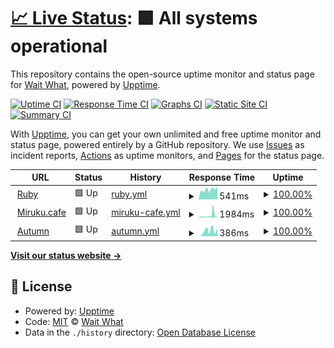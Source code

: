 # [📈 Live Status](https://status.waitwhat.sh): <!--live status--> **🟩 All systems operational**

This repository contains the open-source uptime monitor and status page for [Wait What](https://waitwhat.sh), powered by [Upptime](https://github.com/upptime/upptime).

[![Uptime CI](https://github.com/wait-what/uptime/workflows/Uptime%20CI/badge.svg)](https://github.com/wait-what/uptime/actions?query=workflow%3A%22Uptime+CI%22)
[![Response Time CI](https://github.com/wait-what/uptime/workflows/Response%20Time%20CI/badge.svg)](https://github.com/wait-what/uptime/actions?query=workflow%3A%22Response+Time+CI%22)
[![Graphs CI](https://github.com/wait-what/uptime/workflows/Graphs%20CI/badge.svg)](https://github.com/wait-what/uptime/actions?query=workflow%3A%22Graphs+CI%22)
[![Static Site CI](https://github.com/wait-what/uptime/workflows/Static%20Site%20CI/badge.svg)](https://github.com/wait-what/uptime/actions?query=workflow%3A%22Static+Site+CI%22)
[![Summary CI](https://github.com/wait-what/uptime/workflows/Summary%20CI/badge.svg)](https://github.com/wait-what/uptime/actions?query=workflow%3A%22Summary+CI%22)

With [Upptime](https://upptime.js.org), you can get your own unlimited and free uptime monitor and status page, powered entirely by a GitHub repository. We use [Issues](https://github.com/wait-what/uptime/issues) as incident reports, [Actions](https://github.com/wait-what/uptime/actions) as uptime monitors, and [Pages](https://status.waitwhat.sh) for the status page.

<!--start: status pages-->
<!-- This summary is generated by Upptime (https://github.com/upptime/upptime) -->
<!-- Do not edit this manually, your changes will be overwritten -->
<!-- prettier-ignore -->
| URL | Status | History | Response Time | Uptime |
| --- | ------ | ------- | ------------- | ------ |
| <img alt="" src="https://icons.duckduckgo.com/ip3/files.waitwhat.sh.ico" height="13"> [Ruby](https://files.waitwhat.sh/?) | 🟩 Up | [ruby.yml](https://github.com/wait-what/uptime/commits/HEAD/history/ruby.yml) | <details><summary><img alt="Response time graph" src="./graphs/ruby/response-time-week.png" height="20"> 541ms</summary><br><a href="https://status.waitwhat.sh/history/ruby"><img alt="Response time 539" src="https://img.shields.io/endpoint?url=https%3A%2F%2Fraw.githubusercontent.com%2Fwait-what%2Fuptime%2FHEAD%2Fapi%2Fruby%2Fresponse-time.json"></a><br><a href="https://status.waitwhat.sh/history/ruby"><img alt="24-hour response time 684" src="https://img.shields.io/endpoint?url=https%3A%2F%2Fraw.githubusercontent.com%2Fwait-what%2Fuptime%2FHEAD%2Fapi%2Fruby%2Fresponse-time-day.json"></a><br><a href="https://status.waitwhat.sh/history/ruby"><img alt="7-day response time 541" src="https://img.shields.io/endpoint?url=https%3A%2F%2Fraw.githubusercontent.com%2Fwait-what%2Fuptime%2FHEAD%2Fapi%2Fruby%2Fresponse-time-week.json"></a><br><a href="https://status.waitwhat.sh/history/ruby"><img alt="30-day response time 484" src="https://img.shields.io/endpoint?url=https%3A%2F%2Fraw.githubusercontent.com%2Fwait-what%2Fuptime%2FHEAD%2Fapi%2Fruby%2Fresponse-time-month.json"></a><br><a href="https://status.waitwhat.sh/history/ruby"><img alt="1-year response time 539" src="https://img.shields.io/endpoint?url=https%3A%2F%2Fraw.githubusercontent.com%2Fwait-what%2Fuptime%2FHEAD%2Fapi%2Fruby%2Fresponse-time-year.json"></a></details> | <details><summary><a href="https://status.waitwhat.sh/history/ruby">100.00%</a></summary><a href="https://status.waitwhat.sh/history/ruby"><img alt="All-time uptime 100.00%" src="https://img.shields.io/endpoint?url=https%3A%2F%2Fraw.githubusercontent.com%2Fwait-what%2Fuptime%2FHEAD%2Fapi%2Fruby%2Fuptime.json"></a><br><a href="https://status.waitwhat.sh/history/ruby"><img alt="24-hour uptime 100.00%" src="https://img.shields.io/endpoint?url=https%3A%2F%2Fraw.githubusercontent.com%2Fwait-what%2Fuptime%2FHEAD%2Fapi%2Fruby%2Fuptime-day.json"></a><br><a href="https://status.waitwhat.sh/history/ruby"><img alt="7-day uptime 100.00%" src="https://img.shields.io/endpoint?url=https%3A%2F%2Fraw.githubusercontent.com%2Fwait-what%2Fuptime%2FHEAD%2Fapi%2Fruby%2Fuptime-week.json"></a><br><a href="https://status.waitwhat.sh/history/ruby"><img alt="30-day uptime 100.00%" src="https://img.shields.io/endpoint?url=https%3A%2F%2Fraw.githubusercontent.com%2Fwait-what%2Fuptime%2FHEAD%2Fapi%2Fruby%2Fuptime-month.json"></a><br><a href="https://status.waitwhat.sh/history/ruby"><img alt="1-year uptime 100.00%" src="https://img.shields.io/endpoint?url=https%3A%2F%2Fraw.githubusercontent.com%2Fwait-what%2Fuptime%2FHEAD%2Fapi%2Fruby%2Fuptime-year.json"></a></details>
| <img alt="" src="https://icons.duckduckgo.com/ip3/miruku.cafe.ico" height="13"> [Miruku.cafe](https://miruku.cafe/?) | 🟩 Up | [miruku-cafe.yml](https://github.com/wait-what/uptime/commits/HEAD/history/miruku-cafe.yml) | <details><summary><img alt="Response time graph" src="./graphs/miruku-cafe/response-time-week.png" height="20"> 1984ms</summary><br><a href="https://status.waitwhat.sh/history/miruku-cafe"><img alt="Response time 2286" src="https://img.shields.io/endpoint?url=https%3A%2F%2Fraw.githubusercontent.com%2Fwait-what%2Fuptime%2FHEAD%2Fapi%2Fmiruku-cafe%2Fresponse-time.json"></a><br><a href="https://status.waitwhat.sh/history/miruku-cafe"><img alt="24-hour response time 4371" src="https://img.shields.io/endpoint?url=https%3A%2F%2Fraw.githubusercontent.com%2Fwait-what%2Fuptime%2FHEAD%2Fapi%2Fmiruku-cafe%2Fresponse-time-day.json"></a><br><a href="https://status.waitwhat.sh/history/miruku-cafe"><img alt="7-day response time 1984" src="https://img.shields.io/endpoint?url=https%3A%2F%2Fraw.githubusercontent.com%2Fwait-what%2Fuptime%2FHEAD%2Fapi%2Fmiruku-cafe%2Fresponse-time-week.json"></a><br><a href="https://status.waitwhat.sh/history/miruku-cafe"><img alt="30-day response time 2404" src="https://img.shields.io/endpoint?url=https%3A%2F%2Fraw.githubusercontent.com%2Fwait-what%2Fuptime%2FHEAD%2Fapi%2Fmiruku-cafe%2Fresponse-time-month.json"></a><br><a href="https://status.waitwhat.sh/history/miruku-cafe"><img alt="1-year response time 2286" src="https://img.shields.io/endpoint?url=https%3A%2F%2Fraw.githubusercontent.com%2Fwait-what%2Fuptime%2FHEAD%2Fapi%2Fmiruku-cafe%2Fresponse-time-year.json"></a></details> | <details><summary><a href="https://status.waitwhat.sh/history/miruku-cafe">100.00%</a></summary><a href="https://status.waitwhat.sh/history/miruku-cafe"><img alt="All-time uptime 99.92%" src="https://img.shields.io/endpoint?url=https%3A%2F%2Fraw.githubusercontent.com%2Fwait-what%2Fuptime%2FHEAD%2Fapi%2Fmiruku-cafe%2Fuptime.json"></a><br><a href="https://status.waitwhat.sh/history/miruku-cafe"><img alt="24-hour uptime 100.00%" src="https://img.shields.io/endpoint?url=https%3A%2F%2Fraw.githubusercontent.com%2Fwait-what%2Fuptime%2FHEAD%2Fapi%2Fmiruku-cafe%2Fuptime-day.json"></a><br><a href="https://status.waitwhat.sh/history/miruku-cafe"><img alt="7-day uptime 100.00%" src="https://img.shields.io/endpoint?url=https%3A%2F%2Fraw.githubusercontent.com%2Fwait-what%2Fuptime%2FHEAD%2Fapi%2Fmiruku-cafe%2Fuptime-week.json"></a><br><a href="https://status.waitwhat.sh/history/miruku-cafe"><img alt="30-day uptime 99.93%" src="https://img.shields.io/endpoint?url=https%3A%2F%2Fraw.githubusercontent.com%2Fwait-what%2Fuptime%2FHEAD%2Fapi%2Fmiruku-cafe%2Fuptime-month.json"></a><br><a href="https://status.waitwhat.sh/history/miruku-cafe"><img alt="1-year uptime 99.92%" src="https://img.shields.io/endpoint?url=https%3A%2F%2Fraw.githubusercontent.com%2Fwait-what%2Fuptime%2FHEAD%2Fapi%2Fmiruku-cafe%2Fuptime-year.json"></a></details>
| <img alt="" src="https://icons.duckduckgo.com/ip3/autumn.revolt.chat.ico" height="13"> [Autumn](https://autumn.revolt.chat/?) | 🟩 Up | [autumn.yml](https://github.com/wait-what/uptime/commits/HEAD/history/autumn.yml) | <details><summary><img alt="Response time graph" src="./graphs/autumn/response-time-week.png" height="20"> 386ms</summary><br><a href="https://status.waitwhat.sh/history/autumn"><img alt="Response time 405" src="https://img.shields.io/endpoint?url=https%3A%2F%2Fraw.githubusercontent.com%2Fwait-what%2Fuptime%2FHEAD%2Fapi%2Fautumn%2Fresponse-time.json"></a><br><a href="https://status.waitwhat.sh/history/autumn"><img alt="24-hour response time 572" src="https://img.shields.io/endpoint?url=https%3A%2F%2Fraw.githubusercontent.com%2Fwait-what%2Fuptime%2FHEAD%2Fapi%2Fautumn%2Fresponse-time-day.json"></a><br><a href="https://status.waitwhat.sh/history/autumn"><img alt="7-day response time 386" src="https://img.shields.io/endpoint?url=https%3A%2F%2Fraw.githubusercontent.com%2Fwait-what%2Fuptime%2FHEAD%2Fapi%2Fautumn%2Fresponse-time-week.json"></a><br><a href="https://status.waitwhat.sh/history/autumn"><img alt="30-day response time 415" src="https://img.shields.io/endpoint?url=https%3A%2F%2Fraw.githubusercontent.com%2Fwait-what%2Fuptime%2FHEAD%2Fapi%2Fautumn%2Fresponse-time-month.json"></a><br><a href="https://status.waitwhat.sh/history/autumn"><img alt="1-year response time 405" src="https://img.shields.io/endpoint?url=https%3A%2F%2Fraw.githubusercontent.com%2Fwait-what%2Fuptime%2FHEAD%2Fapi%2Fautumn%2Fresponse-time-year.json"></a></details> | <details><summary><a href="https://status.waitwhat.sh/history/autumn">100.00%</a></summary><a href="https://status.waitwhat.sh/history/autumn"><img alt="All-time uptime 100.00%" src="https://img.shields.io/endpoint?url=https%3A%2F%2Fraw.githubusercontent.com%2Fwait-what%2Fuptime%2FHEAD%2Fapi%2Fautumn%2Fuptime.json"></a><br><a href="https://status.waitwhat.sh/history/autumn"><img alt="24-hour uptime 100.00%" src="https://img.shields.io/endpoint?url=https%3A%2F%2Fraw.githubusercontent.com%2Fwait-what%2Fuptime%2FHEAD%2Fapi%2Fautumn%2Fuptime-day.json"></a><br><a href="https://status.waitwhat.sh/history/autumn"><img alt="7-day uptime 100.00%" src="https://img.shields.io/endpoint?url=https%3A%2F%2Fraw.githubusercontent.com%2Fwait-what%2Fuptime%2FHEAD%2Fapi%2Fautumn%2Fuptime-week.json"></a><br><a href="https://status.waitwhat.sh/history/autumn"><img alt="30-day uptime 100.00%" src="https://img.shields.io/endpoint?url=https%3A%2F%2Fraw.githubusercontent.com%2Fwait-what%2Fuptime%2FHEAD%2Fapi%2Fautumn%2Fuptime-month.json"></a><br><a href="https://status.waitwhat.sh/history/autumn"><img alt="1-year uptime 100.00%" src="https://img.shields.io/endpoint?url=https%3A%2F%2Fraw.githubusercontent.com%2Fwait-what%2Fuptime%2FHEAD%2Fapi%2Fautumn%2Fuptime-year.json"></a></details>

<!--end: status pages-->

[**Visit our status website →**](https://status.waitwhat.sh)

## 📄 License

- Powered by: [Upptime](https://github.com/upptime/upptime)
- Code: [MIT](./LICENSE) © [Wait What](https://waitwhat.sh)
- Data in the `./history` directory: [Open Database License](https://opendatacommons.org/licenses/odbl/1-0/)
